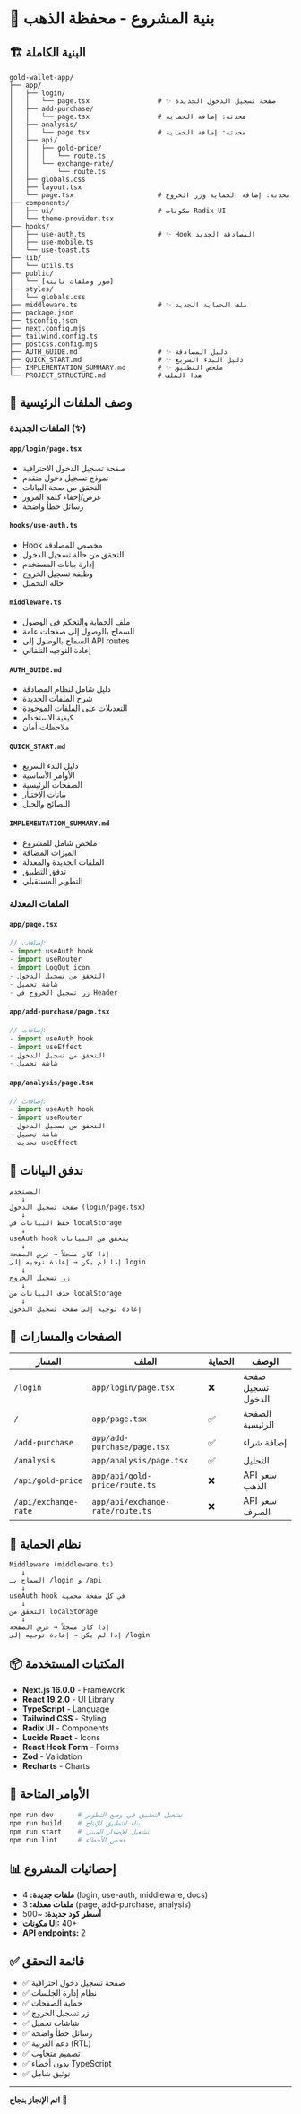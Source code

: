 # 📁 بنية المشروع - محفظة الذهب

## 🏗️ البنية الكاملة

```
gold-wallet-app/
├── app/
│   ├── login/
│   │   └── page.tsx                 # ✨ صفحة تسجيل الدخول الجديدة
│   ├── add-purchase/
│   │   └── page.tsx                 # محدثة: إضافة الحماية
│   ├── analysis/
│   │   └── page.tsx                 # محدثة: إضافة الحماية
│   ├── api/
│   │   ├── gold-price/
│   │   │   └── route.ts
│   │   └── exchange-rate/
│   │       └── route.ts
│   ├── globals.css
│   ├── layout.tsx
│   └── page.tsx                     # محدثة: إضافة الحماية وزر الخروج
├── components/
│   ├── ui/                          # مكونات Radix UI
│   └── theme-provider.tsx
├── hooks/
│   ├── use-auth.ts                  # ✨ Hook المصادقة الجديد
│   ├── use-mobile.ts
│   └── use-toast.ts
├── lib/
│   └── utils.ts
├── public/
│   └── [صور وملفات ثابتة]
├── styles/
│   └── globals.css
├── middleware.ts                    # ✨ ملف الحماية الجديد
├── package.json
├── tsconfig.json
├── next.config.mjs
├── tailwind.config.ts
├── postcss.config.mjs
├── AUTH_GUIDE.md                    # ✨ دليل المصادقة
├── QUICK_START.md                   # ✨ دليل البدء السريع
├── IMPLEMENTATION_SUMMARY.md        # ✨ ملخص التطبيق
└── PROJECT_STRUCTURE.md             # هذا الملف
```

## 📝 وصف الملفات الرئيسية

### الملفات الجديدة (✨)

#### `app/login/page.tsx`
- صفحة تسجيل الدخول الاحترافية
- نموذج تسجيل دخول متقدم
- التحقق من صحة البيانات
- عرض/إخفاء كلمة المرور
- رسائل خطأ واضحة

#### `hooks/use-auth.ts`
- Hook مخصص للمصادقة
- التحقق من حالة تسجيل الدخول
- إدارة بيانات المستخدم
- وظيفة تسجيل الخروج
- حالة التحميل

#### `middleware.ts`
- ملف الحماية والتحكم في الوصول
- السماح بالوصول إلى صفحات عامة
- السماح بالوصول إلى API routes
- إعادة التوجيه التلقائي

#### `AUTH_GUIDE.md`
- دليل شامل لنظام المصادقة
- شرح الملفات الجديدة
- التعديلات على الملفات الموجودة
- كيفية الاستخدام
- ملاحظات أمان

#### `QUICK_START.md`
- دليل البدء السريع
- الأوامر الأساسية
- الصفحات الرئيسية
- بيانات الاختبار
- النصائح والحيل

#### `IMPLEMENTATION_SUMMARY.md`
- ملخص شامل للمشروع
- الميزات المضافة
- الملفات الجديدة والمعدلة
- تدفق التطبيق
- التطوير المستقبلي

### الملفات المعدلة

#### `app/page.tsx`
```typescript
// إضافات:
- import useAuth hook
- import useRouter
- import LogOut icon
- التحقق من تسجيل الدخول
- شاشة تحميل
- زر تسجيل الخروج في Header
```

#### `app/add-purchase/page.tsx`
```typescript
// إضافات:
- import useAuth hook
- import useEffect
- التحقق من تسجيل الدخول
- شاشة تحميل
```

#### `app/analysis/page.tsx`
```typescript
// إضافات:
- import useAuth hook
- import useRouter
- التحقق من تسجيل الدخول
- شاشة تحميل
- تحديث useEffect
```

## 🔄 تدفق البيانات

```
المستخدم
   ↓
صفحة تسجيل الدخول (login/page.tsx)
   ↓
حفظ البيانات في localStorage
   ↓
useAuth hook يتحقق من البيانات
   ↓
إذا كان مسجلاً → عرض الصفحة
إذا لم يكن → إعادة توجيه إلى login
   ↓
زر تسجيل الخروج
   ↓
حذف البيانات من localStorage
   ↓
إعادة توجيه إلى صفحة تسجيل الدخول
```

## 🎯 الصفحات والمسارات

| المسار | الملف | الحماية | الوصف |
|--------|------|---------|-------|
| `/login` | `app/login/page.tsx` | ❌ | صفحة تسجيل الدخول |
| `/` | `app/page.tsx` | ✅ | الصفحة الرئيسية |
| `/add-purchase` | `app/add-purchase/page.tsx` | ✅ | إضافة شراء |
| `/analysis` | `app/analysis/page.tsx` | ✅ | التحليل |
| `/api/gold-price` | `app/api/gold-price/route.ts` | ❌ | API سعر الذهب |
| `/api/exchange-rate` | `app/api/exchange-rate/route.ts` | ❌ | API سعر الصرف |

## 🔐 نظام الحماية

```
Middleware (middleware.ts)
   ↓
السماح بـ /login و /api
   ↓
useAuth hook في كل صفحة محمية
   ↓
التحقق من localStorage
   ↓
إذا كان مسجلاً → عرض الصفحة
إذا لم يكن → إعادة توجيه إلى /login
```

## 📦 المكتبات المستخدمة

- **Next.js 16.0.0** - Framework
- **React 19.2.0** - UI Library
- **TypeScript** - Language
- **Tailwind CSS** - Styling
- **Radix UI** - Components
- **Lucide React** - Icons
- **React Hook Form** - Forms
- **Zod** - Validation
- **Recharts** - Charts

## 🚀 الأوامر المتاحة

```bash
npm run dev      # تشغيل التطبيق في وضع التطوير
npm run build    # بناء التطبيق للإنتاج
npm run start    # تشغيل الإصدار المبني
npm run lint     # فحص الأخطاء
```

## 📊 إحصائيات المشروع

- **ملفات جديدة:** 4 (login, use-auth, middleware, docs)
- **ملفات معدلة:** 3 (page, add-purchase, analysis)
- **أسطر كود جديدة:** ~500
- **مكونات UI:** 40+
- **API endpoints:** 2

## ✅ قائمة التحقق

- ✅ صفحة تسجيل دخول احترافية
- ✅ نظام إدارة الجلسات
- ✅ حماية الصفحات
- ✅ زر تسجيل الخروج
- ✅ شاشات تحميل
- ✅ رسائل خطأ واضحة
- ✅ دعم العربية (RTL)
- ✅ تصميم متجاوب
- ✅ بدون أخطاء TypeScript
- ✅ توثيق شامل

---

**تم الإنجاز بنجاح! 🎉**

